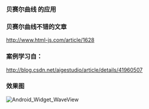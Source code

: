 
### 贝赛尔曲线 的应用

### 贝赛尔曲线不错的文章

http://www.html-js.com/article/1628

### 案例学习自：

http://blog.csdn.net/aigestudio/article/details/41960507



### 效果图
![Android_Widget_WaveView](http://img.blog.csdn.net/20141216160349297)
